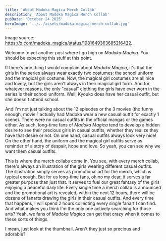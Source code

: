 ```yaml
---
title: 'About Madoka Magica Merch Collab'
description: 'About Madoka Magica Merch Collab'
pubDate: 'October 24 2025'
heroImage: '../../assets/madoka-magica-merch-collab.jpg'
---
```


Image source: https://x.com/madoka_magica/status/1981649363685216422.

Welcome to yet another post where I go high on *Madoka Magica*. You should be expecting this stuff at this point.

If there's one thing I would complain about *Madoka Magica*, it's that the girls in the series always wear exactly two costumes: the school uniform and the magical girl costume. Now, the magical girl costumes are all nice and lovely, but the girls aren't always in their magical girl form. And for whatever reasons, the only "casual" clothing the girls have ever worn in the series is their school uniform. Well, Kyouko does have her casual outfit, but she doesn't attend school.

And I'm not just talking about the 12 episodes or the 3 movies (tho funny enough, movie 1 actually had Madoka wear a new casual outfit for exactly 1 scene). There were no casual outfits in the official mangas or the games either. As such, long-time fans of *Madoka Magica* tend to develop a hidden desire to see their precious girls in casual outfits, whether they realize they have that desire or not. On one hand, casual outfits always look very nice! On the other hand, the uniform and the magical girl outfits serve as reminder of a story of despair, hope and love. So yeah, you can see why we want them casual outfits.

This is where the merch collabs come in. You see, with every merch collab, there's always an illustration of the girls wearing different casual outfits. The illustration simply serves as promotional art for the merch, which is typical enough. But for us long-time fans, oh no my dear, it serves a far greater purpose than just that. It serves to fuel our great fantasy of the girls enjoying a peaceful daily life. Every single time a merch collab is announced and the promotional art is revealed, within the next 12 hours, there will be dozens of fanarts drawing the girls in their casual outfits. And every time that happens, I will spend 2 hours collecting every single fanart I can find. And what makes you think I'm the only one actively searching for those arts? Yeah, we fans of *Madoka Magica* can get that crazy when it comes to these sorts of things.

I mean, just look at the thumbnail. Aren't they just so precious and adorable?